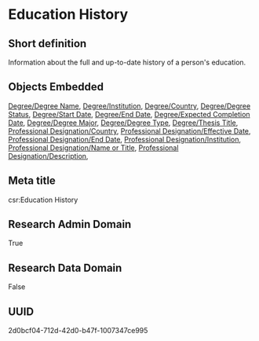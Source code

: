 # Education History
## Short definition
Information about the full and up-to-date history of a person's education.
## Objects Embedded
[Degree/Degree Name](../Object-Fields/Degree/Degree%20Name.md), [Degree/Institution](../Object-Fields/Degree/Institution.md), [Degree/Country](../Object-Fields/Degree/Country.md), [Degree/Degree Status](../Object-Fields/Degree/Degree%20Status.md), [Degree/Start Date](../Object-Fields/Degree/Start%20Date.md), [Degree/End Date](../Object-Fields/Degree/End%20Date.md), [Degree/Expected Completion Date](../Object-Fields/Degree/Expected%20Completion%20Date.md), [Degree/Degree Major](../Object-Fields/Degree/Degree%20Major.md), [Degree/Degree Type](../Object-Fields/Degree/Degree%20Type.md), [Degree/Thesis Title](../Object-Fields/Degree/Thesis%20Title.md), [Professional Designation/Country](../Object-Fields/Professional%20Designation/Country.md), [Professional Designation/Effective Date](../Object-Fields/Professional%20Designation/Effective%20Date.md), [Professional Designation/End Date](../Object-Fields/Professional%20Designation/End%20Date.md), [Professional Designation/Institution](../Object-Fields/Professional%20Designation/Institution.md), [Professional Designation/Name or Title](../Object-Fields/Professional%20Designation/Name%20or%20Title.md), [Professional Designation/Description](../Object-Fields/Professional%20Designation/Description.md), 
## Meta title
csr:Education History
## Research Admin Domain
True
## Research Data Domain
False
## UUID
2d0bcf04-712d-42d0-b47f-1007347ce995

